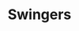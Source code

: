---
title: "Swingers"
year: 1996
rating: 3
stars: "★★★"
rewatched: false
permalink: "swingers"
watched_on: 2021-02-21
---